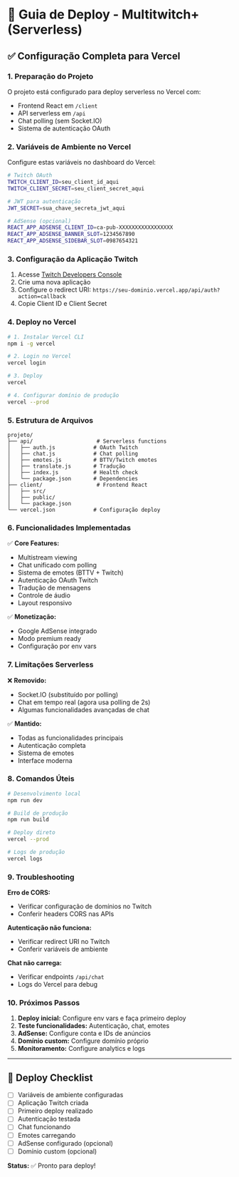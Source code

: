 # 🚀 Guia de Deploy - Multitwitch+ (Serverless)

## ✅ **Configuração Completa para Vercel**

### **1. Preparação do Projeto**

O projeto está configurado para deploy serverless no Vercel com:
- Frontend React em `/client`
- API serverless em `/api`
- Chat polling (sem Socket.IO)
- Sistema de autenticação OAuth

### **2. Variáveis de Ambiente no Vercel**

Configure estas variáveis no dashboard do Vercel:

```bash
# Twitch OAuth
TWITCH_CLIENT_ID=seu_client_id_aqui
TWITCH_CLIENT_SECRET=seu_client_secret_aqui

# JWT para autenticação
JWT_SECRET=sua_chave_secreta_jwt_aqui

# AdSense (opcional)
REACT_APP_ADSENSE_CLIENT_ID=ca-pub-XXXXXXXXXXXXXXXXX
REACT_APP_ADSENSE_BANNER_SLOT=1234567890
REACT_APP_ADSENSE_SIDEBAR_SLOT=0987654321
```

### **3. Configuração da Aplicação Twitch**

1. Acesse [Twitch Developers Console](https://dev.twitch.tv/console)
2. Crie uma nova aplicação
3. Configure o redirect URI: `https://seu-dominio.vercel.app/api/auth?action=callback`
4. Copie Client ID e Client Secret

### **4. Deploy no Vercel**

```bash
# 1. Instalar Vercel CLI
npm i -g vercel

# 2. Login no Vercel
vercel login

# 3. Deploy
vercel

# 4. Configurar domínio de produção
vercel --prod
```

### **5. Estrutura de Arquivos**

```
projeto/
├── api/                    # Serverless functions
│   ├── auth.js            # OAuth Twitch
│   ├── chat.js            # Chat polling
│   ├── emotes.js          # BTTV/Twitch emotes
│   ├── translate.js       # Tradução
│   ├── index.js           # Health check
│   └── package.json       # Dependencies
├── client/                 # Frontend React
│   ├── src/
│   ├── public/
│   └── package.json
└── vercel.json            # Configuração deploy
```

### **6. Funcionalidades Implementadas**

✅ **Core Features:**
- Multistream viewing
- Chat unificado com polling
- Sistema de emotes (BTTV + Twitch)
- Autenticação OAuth Twitch
- Tradução de mensagens
- Controle de áudio
- Layout responsivo

✅ **Monetização:**
- Google AdSense integrado
- Modo premium ready
- Configuração por env vars

### **7. Limitações Serverless**

❌ **Removido:**
- Socket.IO (substituído por polling)
- Chat em tempo real (agora usa polling de 2s)
- Algumas funcionalidades avançadas de chat

✅ **Mantido:**
- Todas as funcionalidades principais
- Autenticação completa
- Sistema de emotes
- Interface moderna

### **8. Comandos Úteis**

```bash
# Desenvolvimento local
npm run dev

# Build de produção
npm run build

# Deploy direto
vercel --prod

# Logs de produção
vercel logs
```

### **9. Troubleshooting**

**Erro de CORS:**
- Verificar configuração de domínios no Twitch
- Conferir headers CORS nas APIs

**Autenticação não funciona:**
- Verificar redirect URI no Twitch
- Conferir variáveis de ambiente

**Chat não carrega:**
- Verificar endpoints `/api/chat`
- Logs do Vercel para debug

### **10. Próximos Passos**

1. **Deploy inicial:** Configure env vars e faça primeiro deploy
2. **Teste funcionalidades:** Autenticação, chat, emotes
3. **AdSense:** Configure conta e IDs de anúncios
4. **Domínio custom:** Configure domínio próprio
5. **Monitoramento:** Configure analytics e logs

---

## 🎯 **Deploy Checklist**

- [ ] Variáveis de ambiente configuradas
- [ ] Aplicação Twitch criada
- [ ] Primeiro deploy realizado
- [ ] Autenticação testada
- [ ] Chat funcionando
- [ ] Emotes carregando
- [ ] AdSense configurado (opcional)
- [ ] Domínio custom (opcional)

**Status:** ✅ Pronto para deploy!
